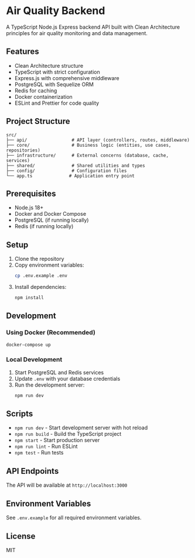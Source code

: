 # Air Quality Backend

A TypeScript Node.js Express backend API built with Clean Architecture principles for air quality monitoring and data management.

## Features

- Clean Architecture structure
- TypeScript with strict configuration
- Express.js with comprehensive middleware
- PostgreSQL with Sequelize ORM
- Redis for caching
- Docker containerization
- ESLint and Prettier for code quality

## Project Structure

```
src/
├── api/                 # API layer (controllers, routes, middleware)
├── core/                # Business logic (entities, use cases, repositories)
├── infrastructure/      # External concerns (database, cache, services)
├── shared/              # Shared utilities and types
├── config/              # Configuration files
└── app.ts              # Application entry point
```

## Prerequisites

- Node.js 18+
- Docker and Docker Compose
- PostgreSQL (if running locally)
- Redis (if running locally)

## Setup

1. Clone the repository
2. Copy environment variables:
   ```bash
   cp .env.example .env
   ```
3. Install dependencies:
   ```bash
   npm install
   ```

## Development

### Using Docker (Recommended)

```bash
docker-compose up
```

### Local Development

1. Start PostgreSQL and Redis services
2. Update `.env` with your database credentials
3. Run the development server:
   ```bash
   npm run dev
   ```

## Scripts

- `npm run dev` - Start development server with hot reload
- `npm run build` - Build the TypeScript project
- `npm start` - Start production server
- `npm run lint` - Run ESLint
- `npm test` - Run tests

## API Endpoints

The API will be available at `http://localhost:3000`

## Environment Variables

See `.env.example` for all required environment variables.

## License

MIT
